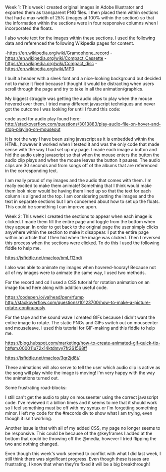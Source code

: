 Week 1:
This week I created original images in Adobe Illustrator and exported them as transparent PNG files. I then placed them within sections that had a max-width of 25% (images at 100% within the section) so that the information within the sections were in four responsive columns when I incorporated the floats.

I also wrote text for the images within these sections. I used the following data and referenced the following Wikipedia pages for content.

-https://en.wikipedia.org/wiki/Gramophone_record
-https://en.wikipedia.org/wiki/Compact_Cassette
-https://en.wikipedia.org/wiki/Compact_disc
-https://en.wikipedia.org/wiki/MP3

I built a header with a sleek font and a nice-looking background but decided not to make it fixed because I thought it would be distracting when users scroll through the page and try to take in all the animation/graphics.

My biggest struggle was getting the audio clips to play when the mouse hovered over them. I tried many different javascript techniques and never got the outcome I was looking for until I found this code:

code used for audio play found here: http://stackoverflow.com/questions/3013883/play-audio-file-on-hover-and-stop-playing-on-mouseout

It is not the way I have been using javascript as it is embedded within the HTML, however it worked when I tested it and was the only code that made sense with the way I had set up my page. I made each image a button and hid the audio using javascript so that when the mouse enters the button the audio clip plays and when the mouse leaves the button it pauses. The audio clips are 30 seconds and from songs off of the albums that are referenced in the corresponding text.

I am really proud of my images and the audio that comes with them. I'm really excited to make them animate! Something that I think would make them look nicer would be having them lined up so that the text for each column is aligned at the top. I am considering putting the images and the text in separate sections but I am concerned about how to set up the floats. This could be something I can improve upon.

Week 2:
This week I created the sections to appear when each image is clicked. I made them fill the entire page and toggle from the bottom when they appear. In order to get back to the original page the user simply clicks anywhere within the section to make it disappear. I put the entire page within an article that I then hid when the image was clicked. Then I reversed this process when the sections were clicked. To do this I used the following fiddle to help me.

https://jsfiddle.net/macloo/bmLf12nd/

I also was able to animate my images when hovered-hooray! Because not all of my images were to animate the same way, I used two methods.

For the record and cd I used a CSS tutorial for rotation animation on an image found here along with addition useful code.

https://codepen.io/valhead/pen/rfump
http://stackoverflow.com/questions/10123700/how-to-make-a-picture-rotate-continuously

For the tape and the sound wave I created GIFs because I didn't want the entire image to rotate. The static PNGs and GIFs switch out on mouseenter and mouseleave. I used this tutorial for GIF-making and this fiddle to help me.

https://blog.hubspot.com/marketing/how-to-create-animated-gif-quick-tip-ht#sm.000011u72x14ktdmvy7fr261568ff

https://jsfiddle.net/macloo/3qr2jd8t/

These animations will also serve to tell the user which audio clip is active as the song will play while the image is moving! I'm very happy with the way the animations turned out.

Some frustrating road-blocks:

I still can't get the audio to play on mouseenter using the correct javascript code. I've reviewed it a billion times and it seems to me that it should work so I feel something must be off with my syntax or I'm forgetting something minor. I left my code for the #records div to show what I am trying, even though it isn't working.

Another issue is that with all of my added CSS, my page no longer seems to be responsive. This could be because of the @keyframes I added at the bottom that could be throwing off the @media, however I tried flipping the two and nothing changed.

Even though this week's work seemed to conflict with what I did last week, I still think there was significant progress. Even though these issues are frustrating, I know that when they're fixed it will be a big breakthrough!
